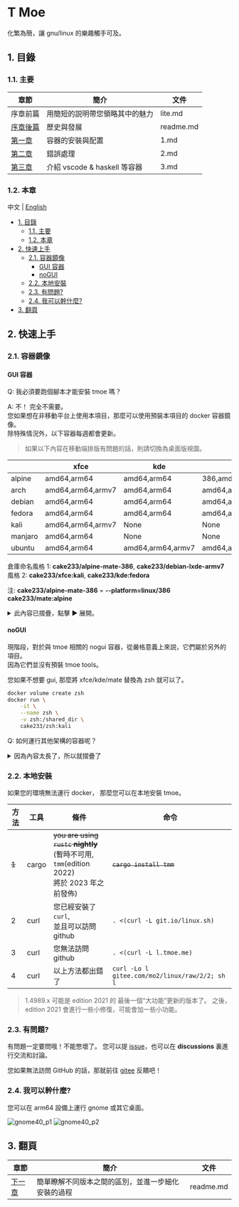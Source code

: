 # T Moe

化繁為簡，讓 gnu/linux 的樂趣觸手可及。

## 1. 目錄

### 1.1. 主要

| 章節                    | 簡介                           | 文件      |
| ----------------------- | ------------------------------ | --------- |
| 序章前篇                | 用簡短的説明帶您領略其中的魅力 | lite.md   |
| [序章後篇](./readme.md) | 歷史與發展                     | readme.md |
| [第一章](./1.md)        | 容器的安裝與配置               | 1.md      |
| [第二章](./2.md)        | 錯誤處理                       | 2.md      |
| [第三章](./3.md)        | 介紹 vscode & haskell 等容器   | 3.md      |

### 1.2. 本章

中文 | [English](../../../Readme.md)

- [1. 目錄](#1-目錄)
  - [1.1. 主要](#11-主要)
  - [1.2. 本章](#12-本章)
- [2. 快速上手](#2-快速上手)
  - [2.1. 容器鏡像](#21-容器鏡像)
    - [GUI 容器](#gui-容器)
    - [noGUI](#nogui)
  - [2.2. 本地安裝](#22-本地安裝)
  - [2.3. 有問題?](#23-有問題)
  - [2.4. 我可以幹什麼?](#24-我可以幹什麼)
- [3. 翻頁](#3-翻頁)

## 2. 快速上手

### 2.1. 容器鏡像

#### GUI 容器

Q: 我必須要跑個腳本才能安裝 tmoe 嗎？

A: 不！ 完全不需要。  
您如果想在非移動平台上使用本項目，那麼可以使用預裝本項目的 docker 容器鏡像。  
除特殊情況外，以下容器每週都會更新。

> 如果以下內容在移動端排版有問題的話，則請切換為桌面版視圖。

|         | xfce              | kde               | mate                  | lxqt        | cutefish          | lxde      |
| ------- | ----------------- | ----------------- | --------------------- | ----------- | ----------------- | --------- |
| alpine  | amd64,arm64       | amd64,arm64       | 386,amd64,arm64,armv7 | None        | None              | None      |
| arch    | amd64,arm64,armv7 | amd64,arm64       | amd64,arm64           | None        | amd64,arm64,armv7 | None      |
| debian  | amd64,arm64       | amd64,arm64       | amd64,arm64           | None        | None              | 386,armv7 |
| fedora  | amd64,arm64       | amd64,arm64       | amd64,arm64           | amd64,arm64 | None              | None      |
| kali    | amd64,arm64,armv7 | None              | None                  | None        | None              | None      |
| manjaro | amd64,arm64       | None              | None                  | None        | None              | None      |
| ubuntu  | amd64,arm64       | amd64,arm64,armv7 | amd64,arm64           | amd64,arm64 | None              | None      |

倉庫命名風格 1: **cake233/alpine-mate-386**, **cake233/debian-lxde-armv7**  
風格 2: **cake233/xfce:kali**, **cake233/kde:fedora**

注: **cake233/alpine-mate-386** = **--platform=linux/386 cake233/mate:alpine**

<details>  
  <summary>此內容已摺疊，點擊 ▶️ 展開。</summary>

~~你如果哪天想不開，想要幹傻事，在服務器上安裝桌面環境，那可以考慮一下 tmoe 的 GUI 容器。~~

假設您的 host(宿主機)是 debian 系的發行版（例如 ubuntu, mint 或 kali）

先安裝 docker

```sh
sudo apt update
sudo apt install docker.io

WHOAMI=$(id -un)
sudo adduser $WHOAMI docker
# then reboot
```

然後用 alpine 試試水

```sh
docker run \
    -it \
    --rm \
    --shm-size=512M \
    -p 36081:36080 \
    cake233/xfce:alpine
```

進入容器後，執行 `tmoe` 選擇語言環境，再選擇 tools，接着退出。  
然後運行 `novnc`, 最後回到宿主環境，打開瀏覽器，輸入 `http://您的IP地址:36081`

如果需要將 novnc 容器暴露到公網的話，那麼不建議對其使用 `-p` 參數，建議走 nginx 的 443 端口。  
請新建一個網絡，將其與 nginx 置於同一網絡，並設置 `network-alias`(網絡別名), 然後用 nginx 給它加上一層認證（例如`auth_basic_user_file pw_file;`）, 最後再用 nginx 配置 reverse proxy。  
注：proxy_pass 那裏要寫 `http://novnc容器的網絡別名:36080;` 。  
如果 nginx 那裏套了 tls 證書，那麼訪問地址就是 `https://您在nginx中配置的novnc的域名:端口`。（若端口為 443，則可忽略）  
如果您對 nginx + novnc 這塊有疑問的話，請給我發 issue。

您也可以使用普通的 vnc 客户端，不過這時候 tcp 端口就不是 36081 了。

```sh
docker run \
    -it \
    --shm-size=1G \
    -p 5903:5902 \
    -u 1000:1000 \
    --name uuu-mate \
    cake233/mate:ubuntu
```

對於 debian 系發行版，執行 `su -c "adduser yourusername"` 創建新用户，先輸入默認 root 密碼： **root**，然後設置新用户的密碼。
設置完密碼後，執行 `su -c "adduser yourusername sudo"` 將當前用户加入到 sudo 用户組。  
注 1：其他發行版與 debian 系不同。  
注 2：您可以手動安裝並換用其他類似於 `sudo` 的工具，例如：`doas` 或 `calife`。  
注 3：不一定要在容器內部開 vnc, 您可以在宿主或另一個容器開 vnc 服務，不過這樣做會稍微麻煩一點。

執行完 `startvnc` 命令後，打開 vnc 客户端，並輸入 `您的IP:5903`

接下來將介紹一下桌面用户（非服務器用户）如何使用這些 GUI 容器。  
將 docker 容器當作虛擬機來用或許是一種錯誤的用法。  
實際上，對於 GUI 桌面容器，開發者更推薦您使用 systemd-nspawn，而不是 docker。

以下只是簡單介紹，實際需要做更多的修改。
注： 有一些優秀的項目，如 x11docker，它們可以幫你做得更好。

對於 宿主 為 xorg 的環境:  
在 宿主 中授予當前用户 xhost 權限。

```sh
xhost +SI:localuser:$(id -un)
```

```sh
_UID="$(id -u)"
_GID="$(id -g)"

docker run \
    -it \
    --rm \
    -u $_UID:$_GID \
    --shm-size=1G \
    -v $XDG_RUNTIME_DIR/pulse/native:/run/pulse.sock \
    -e PULSE_SERVER=unix:/run/pulse.sock \
    -e DISPLAY=$DISPLAY \
    -v /tmp/.X11-unix:/tmp/.X11-unix \
    cake233/kde:ubuntu
```

在容器內部創建一個與宿主用户同名的用户。  
最後啓動 dbus-daemon， 並運行特定 Xsession，例如 `/etc/X11/xinit/Xsession`

對於 宿主 為 wayland 的環境，您需要對 docker 執行更多的操作。
例如：設置 WAYLAND_DISPLAY 變量，`-e WAYLAND_DISPLAY=$WAYLAND_DISPLAY`  
設置 XDG_RUNTIME_DIR 環境變量  
`-e XDG_RUNTIME_DIR=$XDG_RUNTIME_DIR`  
綁定宿主的 wayland socket  
`-v $XDG_RUNTIME_DIR/$WAYLAND_DISPLAY:$XDG_RUNTIME_DIR/$WAYLAND_DISPLAY`  
設置其他與 wayland 相關的環境變量  
`-e QT_QPA_PLATFORM=wayland`

注：您如果想要在隔離環境（容器/沙盒）中運行 GUI 應用，那麼使用 `flatpak` 等成熟的方案可能會更好。

</details>

#### noGUI

現階段，對於與 tmoe 相關的 nogui 容器，從嚴格意義上來説，它們屬於另外的項目。  
因為它們並沒有預裝 tmoe tools。

您如果不想要 gui, 那麼將 xfce/kde/mate 替換為 zsh 就可以了。

```sh
docker volume create zsh
docker run \
    -it \
    --name zsh \
    -v zsh:/shared_dir \
    cake233/zsh:kali
```

Q: 如何運行其他架構的容器呢？

<details>  
  <summary>因為內容太長了，所以就摺疊了</summary>

A: 安裝 qemu-user-static

```sh
sudo apt install binfmt-support qemu-user-static
```

接下來輪到 tmoe 相關項目中，更新最積極的容器倉庫登場了。

> 注：以下容器每週更新兩次  
> docker-hub repo: cake233/rust  
> nightly(gnu): amd64, arm64, armv7, riscv64, ppc64le, s390x, mips64le  
> nightly(musl): amd64, arm64

注：對於 rust 交叉編譯，開發者更推薦使用 `cross-rs`, 而不是像下面的例子那樣。

```sh
_UID="$(id -u)"
_GID="$(id -g)"
mkdir -p tmp

# 若本地存在 hello 項目，則可跳過這一步。
docker run \
  -t \
  --rm \
  -u "$_UID":"$_GID" \
  -v "$PWD"/tmp:/app \
  -w /app \
  cake233/rust-riscv64 \
  cargo new hello

# build
docker run \
  -t \
  --rm \
  -u "$_UID":"$_GID" \
  -v "$PWD"/tmp/hello:/app \
  -w /app \
  cake233/rust-riscv64 \
  cargo b --release

# check file

FILE="tmp/hello/target/release/hello"

file "$FILE"
# output: tmp/hello/target/release/hello: ELF 64-bit LSB pie executable, UCB RISC-V, RVC, double-float ABI, version 1 (SYSV), dynamically linked, interpreter /lib/ld-linux-riscv64-lp64d.so.1 ...

cat >>tmp/hello/Cargo.toml<<-'EOF'
[profile.release]
lto = "fat"
debug = false
strip = true
panic = "abort"
opt-level = "z"
EOF

docker run \
  -t \
  --rm \
  -u "$_UID":"$_GID" \
  -v "$PWD"/tmp/hello:/app \
  -w /app \
  --platform linux/arm64 \
  cake233/rust:musl \
  cargo b --release

file "$FILE"
# output: tmp/hello/target/release/hello: ELF 64-bit LSB executable, ARM aarch64, version 1 (SYSV), statically linked, stripped
```

</details>

### 2.2. 本地安裝

如果您的環境無法運行 docker， 那麼您可以在本地安裝 tmoe。

| 方法  | 工具  | 條件                                                                                                   | 命令                                           |
| ----- | ----- | ------------------------------------------------------------------------------------------------------ | ---------------------------------------------- |
| ~~1~~ | cargo | ~~you are using `rustc` **nightly**~~ </br>(暫時不可用, `tmm`(edition 2022) </br>將於 2023 年之前發佈) | ~~`cargo install tmm`~~                        |
| 2     | curl  | 您已經安裝了 `curl`,</br> 並且可以訪問 github                                                          | `. <(curl -L git.io/linux.sh)`                 |
| 3     | curl  | 您無法訪問 github                                                                                      | `. <(curl -L l.tmoe.me)`                       |
| 4     | curl  | 以上方法都出錯了                                                                                       | `curl -Lo l gitee.com/mo2/linux/raw/2/2; sh l` |

> 1.4989.x 可能是 edition 2021 的 最後一個“大功能”更新的版本了。
> 之後，edition 2021 會進行一些小修復，可能會加一些小功能。

<!--  | 1     | cargo                                                                                                                                 | you have `cargo` installed                  | `cargo install tmoe` | -->

### 2.3. 有問題?

有問題一定要問哦！不能憋壞了。
您可以提 [issue](https://github.com/2moe/tmoe-linux/issues/new/choose)，也可以在 **discussions** 裏進行交流和討論。

您如果無法訪問 GitHub 的話，那就前往 [gitee](https://gitee.com/mo2/linux/issues) 反饋吧！

### 2.4. 我可以幹什麼?

您可以在 arm64 設備上運行 gnome 或其它桌面。

![gnome40_p1](https://images.gitee.com/uploads/images/2021/0806/224412_07b5cd5b_5617340.png "Screenshot_20210806-221622.png")
![gnome40_p2](https://images.gitee.com/uploads/images/2021/0806/224423_fa8285a5_5617340.png "Screenshot_20210806-222714.png")

## 3. 翻頁

| 章節                  | 簡介                                               | 文件      |
| --------------------- | -------------------------------------------------- | --------- |
| [下一章](./readme.md) | 簡單瞭解不同版本之間的區別，並進一步細化安裝的過程 | readme.md |
